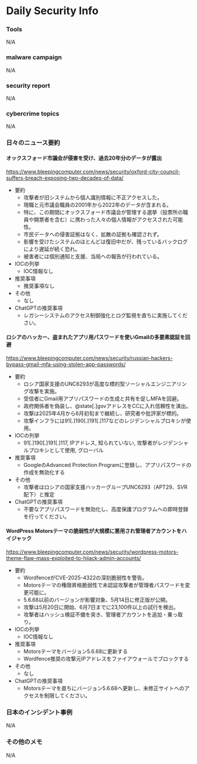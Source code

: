 # Daily Security Info

### Tools
N/A

### malware campaign
N/A

### security report
N/A

### cybercrime topics
N/A

### 日々のニュース要約

#### オックスフォード市議会が侵害を受け、過去20年分のデータが露出
https://www.bleepingcomputer.com/news/security/oxford-city-council-suffers-breach-exposing-two-decades-of-data/

- 要約
    - 攻撃者が旧システムから個人識別情報に不正アクセスした。
    - 現職と元市議会職員の2001年から2022年のデータが含まれる。
    - 特に、この期間にオックスフォード市議会が管理する選挙（投票所の職員や開票者を含む）に携わった人々の個人情報がアクセスされた可能性。
    - 市民データへの侵害証拠はなく、拡散の証拠も確認されず。
    - 影響を受けたシステムのほとんどは復旧中だが、残っているバックログにより遅延が続く恐れ。
    - 被害者には個別通知と支援、当局への報告が行われている。
- IOCの列挙
    - IOC情報なし
- 推奨事項
    - 推奨事項なし
- その他
    - なし
- ChatGPTの推奨事項
    - レガシーシステムのアクセス制御強化とログ監視を直ちに実施してください。

#### ロシアのハッカー、盗まれたアプリ用パスワードを使いGmailの多要素認証を回避
https://www.bleepingcomputer.com/news/security/russian-hackers-bypass-gmail-mfa-using-stolen-app-passwords/

- 要約
    - ロシア国家支援のUNC6293が高度な標的型ソーシャルエンジニアリング攻撃を実施。
    - 受信者にGmail用アプリパスワードの生成と共有を促しMFAを回避。
    - 政府関係者を偽装し、@state[.]govアドレスをCCに入れ信頼性を演出。
    - 攻撃は2025年4月から6月初旬まで継続し、研究者や批評家が標的。
    - 攻撃インフラには91[.]190[.]191[.]117などのレジデンシャルプロキシが使用。
- IOCの列挙
    - 91[.]190[.]191[.]117, IPアドレス, 知られていない, 攻撃者がレジデンシャルプロキシとして使用, グローバル
- 推奨事項
    - GoogleのAdvanced Protection Programに登録し、アプリパスワードの作成を無効化する
- その他
    - 攻撃者はロシアの国家支援ハッカーグループUNC6293（APT29、SVR配下）と推定
- ChatGPTの推奨事項
    - 不要なアプリパスワードを無効化し、高度保護プログラムへの即時登録を行ってください。

#### WordPress Motorsテーマの脆弱性が大規模に悪用され管理者アカウントをハイジャック
https://www.bleepingcomputer.com/news/security/wordpress-motors-theme-flaw-mass-exploited-to-hijack-admin-accounts/

- 要約
    - WordfenceがCVE-2025-4322の深刻脆弱性を警告。
    - Motorsテーマの権限昇格脆弱性で未認証攻撃者が管理者パスワードを変更可能に。
    - 5.6.68以前のバージョンが影響対象、5月14日に修正版が公開。
    - 攻撃は5月20日に開始、6月7日までに23,100件以上の試行を検出。
    - 攻撃者はハッシュ検証不備を突き、管理者アカウントを追加・乗っ取り。
- IOCの列挙
    - IOC情報なし
- 推奨事項
    - Motorsテーマをバージョン5.6.68に更新する
    - Wordfence推奨の攻撃元IPアドレスをファイアウォールでブロックする
- その他
    - なし
- ChatGPTの推奨事項
    - Motorsテーマを直ちにバージョン5.6.68へ更新し、未修正サイトへのアクセスを制限してください。

### 日本のインシデント事例
N/A

### その他のメモ
N/A